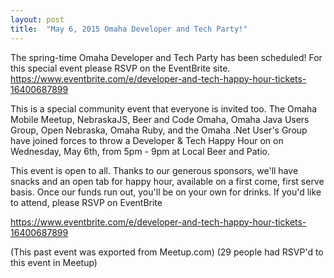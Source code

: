 ```yaml
---
layout: post
title:  "May 6, 2015 Omaha Developer and Tech Party!"
---
```


The spring-time Omaha Developer and Tech Party has been scheduled! For this special event please RSVP on the EventBrite site. https://www.eventbrite.com/e/developer-and-tech-happy-hour-tickets-16400687899

This is a special community event that everyone is invited too. The Omaha Mobile Meetup, NebraskaJS, Beer and Code Omaha, Omaha Java Users Group, Open Nebraska, Omaha Ruby, and the Omaha .Net User's Group have joined forces to throw a Developer & Tech Happy Hour on on Wednesday, May 6th, from 5pm - 9pm at Local Beer and Patio.

This event is open to all. Thanks to our generous sponsors, we'll have snacks and an open tab for happy hour, available on a first come, first serve basis. Once our funds run out, you'll be on your own for drinks. If you'd like to attend, please RSVP on EventBrite

https://www.eventbrite.com/e/developer-and-tech-happy-hour-tickets-16400687899

(This past event was exported from Meetup.com)
(29 people had RSVP'd to this event in Meetup)